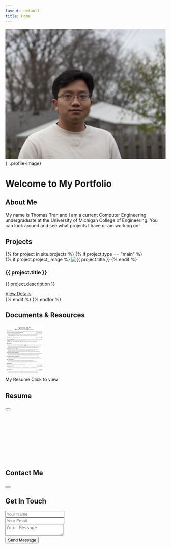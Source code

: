 ```yaml
---
layout: default
title: Home
---
```


![Profile Picture](/assets/images/ttrannEdit1.JPG){: .profile-image}

# Welcome to My Portfolio

## About Me
<div class="featured-content">
 My name is Thomas Tran and I am a current Computer Engineering undergraduate at the University of Michigan College of Engineering. You can look around and see what projects I have or am working on!
</div>

## Projects
<div class="project-grid">
  {% for project in site.projects %}
    {% if project.type == "main" %}
    <div class="project-card">
      {% if project.project_image %}
        <img src="{{ project.project_image }}" alt="{{ project.title }}" class="project-thumbnail">
      {% endif %}
      <div class="project-card-content">
        <h3>{{ project.title }}</h3>
        <p>{{ project.description }}</p>
        <a href="{{ project.url }}" class="project-link">
          View Details <i class="fas fa-arrow-right"></i>
        </a>
      </div>
    </div>
    {% endif %}
  {% endfor %}
</div>

## Documents & Resources
<div class="document-container">
  <div class="pdf-preview" onclick="openPdfViewer('/assets/docs/resume.pdf')">
    <div class="pdf-thumbnail">
      <img src="/assets/docs/resume-thumbnail.jpg" alt="Resume Preview" class="thumbnail-img">
      <div class="pdf-overlay">
        <i class="fas fa-expand-alt"></i>
      </div>
    </div>
    <div class="pdf-info">
      <span class="pdf-title">My Resume</span>
      <span class="pdf-meta">
        <i class="fas fa-file-pdf"></i> Click to view
      </span>
    </div>
  </div>
</div>

<!-- PDF Viewer Modal -->
<div id="pdfModal" class="modal">
  <div class="modal-content">
    <div class="modal-header">
      <h2>Resume</h2>
      <div class="modal-actions">
        <a id="downloadPdf" href="/assets/docs/resume.pdf" download class="download-btn">
          <i class="fas fa-download"></i>
        </a>
        <button class="close-btn" onclick="closePdfViewer()">
          <i class="fas fa-times"></i>
        </button>
      </div>
    </div>
    <div class="modal-body">
      <iframe id="pdfViewer" width="100%" height="100%" frameborder="0"></iframe>
    </div>
  </div>
</div>

## Contact Me
<div class="social-links">
  <a href="https://github.com/{{ site.social_links.github }}" class="social-link github" data-tooltip="GitHub" target="_blank">
    <i class="fab fa-github"></i>
  </a>
  <a href="https://linkedin.com/in/{{ site.social_links.linkedin }}" class="social-link linkedin" data-tooltip="LinkedIn" target="_blank">
    <i class="fab fa-linkedin"></i>
  </a>
  <a href="mailto:{{ site.social_links.email }}" class="social-link email" data-tooltip="Email">
    <i class="fas fa-envelope"></i>
  </a>
</div>

<!-- Sliding Contact Form -->
<div class="sliding-contact-form">
  <div class="contact-trigger">
    <button class="contact-button" aria-label="Contact Form">
      <i class="fas fa-envelope"></i>
    </button>
  </div>
  <div class="contact-panel">
    <h2>Get In Touch</h2>
    <form id="contact-form" onsubmit="handleContactSubmit(event)" autocomplete="off">
      <div class="form-group">
        <i class="fas fa-user"></i>
        <input type="text" id="name" name="name" placeholder="Your Name" required autocomplete="off">
      </div>
      <div class="form-group">
        <i class="fas fa-envelope"></i>
        <input type="email" id="email" name="email" placeholder="Your Email" required autocomplete="off">
      </div>
      <div class="form-group">
        <textarea id="message" name="message" placeholder="Your Message" required autocomplete="off"></textarea>
      </div>
      <button type="submit" class="submit-button">
        Send Message <i class="fas fa-paper-plane"></i>
      </button>
    </form>
  </div>
</div>
